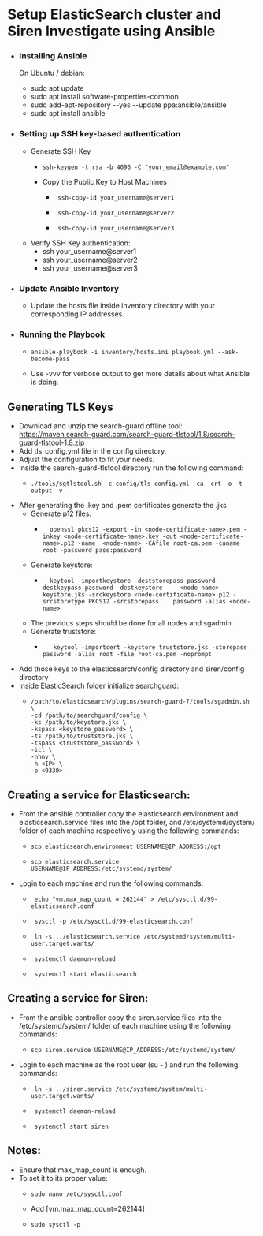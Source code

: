 # Setup ElasticSearch cluster and Siren Investigate using Ansible

- ### Installing Ansible
    On Ubuntu / debian:
    - sudo apt update 
    - sudo apt install software-properties-common 
    - sudo add-apt-repository --yes --update ppa:ansible/ansible 
    - sudo apt install ansible

- ### Setting up SSH key-based authentication
    - Generate SSH Key
      -     ssh-keygen -t rsa -b 4096 -C "your_email@example.com"
    
      - Copy the Public Key to Host Machines
        
        -      ssh-copy-id your_username@server1 
        -      ssh-copy-id your_username@server2
        -      ssh-copy-id your_username@server3
    
    - Verify SSH Key authentication:
        - ssh your_username@server1
        - ssh your_username@server2
        - ssh your_username@server3

- ### Update Ansible Inventory 
  - Update the hosts file inside inventory directory with your corresponding IP addresses.

- ### Running the Playbook
  -     ansible-playbook -i inventory/hosts.ini playbook.yml --ask-become-pass
  - Use -vvv  for verbose output to get more details about what Ansible is doing.


## Generating TLS Keys
- Download and unzip the search-guard offline tool: https://maven.search-guard.com/search-guard-tlstool/1.8/search-guard-tlstool-1.8.zip
- Add tls_config.yml file in the config directory.
- Adjust the configuration to fit your needs.
- Inside the search-guard-tlstool directory run the following command:  
  -     ./tools/sgtlstool.sh -c config/tls_config.yml -ca -crt -o -t output -v
- After generating the .key and .pem certificates generate the .jks 
  - Generate p12 files:
    -       openssl pkcs12 -export -in <node-certificate-name>.pem -inkey <node-certificate-name>.key -out <node-certificate-name>.p12 -name  <node-name> -CAfile root-ca.pem -caname root -password pass:password
  - Generate keystore:
    -       keytool -importkeystore -deststorepass password -destkeypass password -destkeystore 	<node-name>-keystore.jks -srckeystore <node-certificate-name>.p12 -srcstoretype PKCS12 -srcstorepass 	password -alias <node-name>
  - The previous steps should be done for all nodes and sgadmin.
  - Generate truststore:
    -        keytool -importcert -keystore truststore.jks -storepass password -alias root -file root-ca.pem -noprompt
- Add those keys to the elasticsearch/config directory and siren/config directory
- Inside ElasticSearch folder initialize searchguard:
  -     /path/to/elasticsearch/plugins/search-guard-7/tools/sgadmin.sh \
        -cd /path/to/searchguard/config \
        -ks /path/to/keystore.jks \
        -kspass <keystore_password> \
        -ts /path/to/truststore.jks \
        -tspass <truststore_password> \
        -icl \
        -nhnv \
        -h <IP> \
        -p <9330>

## Creating a service for Elasticsearch:
- From the ansible controller copy the elasticsearch.environment and elasticsearch.service files into the /opt folder, and /etc/systemd/system/ folder of each machine respectively using the following commands:
  -     scp elasticsearch.environment USERNAME@IP_ADDRESS:/opt
  -     scp elasticsearch.service USERNAME@IP_ADDRESS:/etc/systemd/system/
- Login to each machine and run the following commands:
  -      echo "vm.max_map_count = 262144" > /etc/sysctl.d/99-elasticsearch.conf
  -      sysctl -p /etc/sysctl.d/99-elasticsearch.conf
  -      ln -s ../elasticsearch.service /etc/systemd/system/multi-user.target.wants/
  -      systemctl daemon-reload
  -      systemctl start elasticsearch

## Creating a service for Siren:
- From the ansible controller copy the siren.service files into the  /etc/systemd/system/ folder of each machine using the following commands:
  -     scp siren.service USERNAME@IP_ADDRESS:/etc/systemd/system/
- Login to each machine as the root user (su - ) and run the following commands:
  -      ln -s ../siren.service /etc/systemd/system/multi-user.target.wants/
  -      systemctl daemon-reload
  -      systemctl start siren

## Notes:
- Ensure that max_map_count is enough.
- To set it to its proper value:
  -     sudo nano /etc/sysctl.conf
  - Add [vm.max_map_count=262144]
  -     sudo sysctl -p

